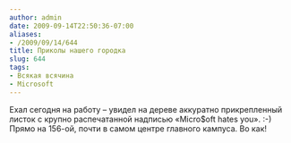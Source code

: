 ```yaml
---
author: admin
date: 2009-09-14T22:50:36-07:00
aliases:
- /2009/09/14/644
title: Приколы нашего городка
slug: 644
tags:
- Всякая всячина
- Microsoft
---
```


Ехал сегодня на работу – увидел на дереве аккуратно прикрепленный листок с крупно распечатанной надписью «Micro$oft hates you». :-) Прямо на 156-ой, почти в самом центре главного кампуса. Во как!
